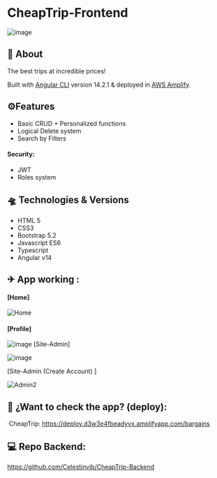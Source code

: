 # CheapTrip-Frontend

![image](https://user-images.githubusercontent.com/55434881/189713243-1e098854-2b36-49b9-a5a1-4c15346db806.png)

## 📑 About

The best trips at incredible prices!<br>

Built with [Angular CLI](https://github.com/angular/angular-cli) version 14.2.1 &   deployed in <a href="https://aws.amazon.com/es/amplify/"> AWS Amplify</a>.

## ⚙Features 
* Basic CRUD + Personalized functions
* Logical Delete system
* Search by Filters

#### Security: 
* JWT 
* Roles system

## 🛸 Technologies & Versions
* HTML 5
* CSS3
* Bootstrap 5.2
* Javascript ES6
* Typescript
* Angular v14 

## ✈ App working :
#### [Home]

![Home](https://user-images.githubusercontent.com/55434881/192378869-23cdd052-9189-4af1-98a7-28bb252fe596.JPG)
#### [Profile]

![image](https://user-images.githubusercontent.com/55434881/192382443-abc48339-a585-41f2-8b5b-1247ad50ec17.png)
[Site-Admin]

![image](https://user-images.githubusercontent.com/55434881/192397472-a6f56a04-15a9-486a-b21f-27eb8965b438.png)

[Site-Admin (Create Account) ]

![Admin2](https://user-images.githubusercontent.com/55434881/192397245-00f53206-e195-435d-9336-30f85783a3a6.JPG)


## 🚀 ¿Want to check the app? (deploy):
 ·CheapTrip: https://deploy.d3w3e4fbeadyvx.amplifyapp.com/bargains
 
## 💻 Repo Backend:

https://github.com/Celestinvib/CheapTrip-Backend
